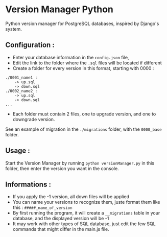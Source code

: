 # Version Manager Python
Python version manager for PostgreSQL databases, inspired by Django's system.


## Configuration :
- Enter your database information in the `config.json` file,
- Edit the link to the folder where the `.sql` files will be located if different
- Create a folder for every version in this format, starting with 0000 :
```
./0001_name1 :
    -> up.sql
    -> down.sql
./0002_name2 :
    -> up.sql
    -> down.sql
...
```
- Each folder must contain 2 files, one to upgrade version, and one to downgrade version.

See an example of migration in the `./migrations` folder, with the `0000_base` folder.


## Usage :
Start the Version Manager by running `python versionManager.py` in this folder, then enter the version you want in the console.


## Informations :
- If you apply the -1 version, all down files will be applied
- You can name your versions to recognize them, juste format them like this : `#####_name_of_version`
- By first running the program, it will create a `__migrations` table in your database, and the displayed version will be -1
- It may work with other types of SQL database, just edit the few SQL commands that might differ in the main.js file.
